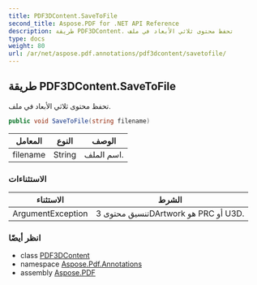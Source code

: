 ```yaml
---
title: PDF3DContent.SaveToFile
second_title: Aspose.PDF for .NET API Reference
description: طريقة PDF3DContent. تحفظ محتوى ثلاثي الأبعاد في ملف
type: docs
weight: 80
url: /ar/net/aspose.pdf.annotations/pdf3dcontent/savetofile/
---
```

## طريقة PDF3DContent.SaveToFile

تحفظ محتوى ثلاثي الأبعاد في ملف.

```csharp
public void SaveToFile(string filename)
```

| المعامل | النوع | الوصف |
| --- | --- | --- |
| filename | String | اسم الملف. |

### الاستثناءات

| الاستثناء | الشرط |
| --- | --- |
| ArgumentException | تنسيق محتوى 3DArtwork هو PRC أو U3D. |

### انظر أيضًا

* class [PDF3DContent](../)
* namespace [Aspose.Pdf.Annotations](../../../aspose.pdf.annotations/)
* assembly [Aspose.PDF](../../../)